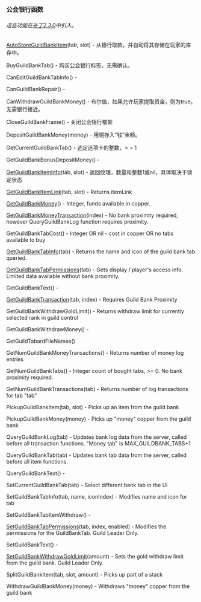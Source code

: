 ### 公会银行函数

###### 这些功能在[补丁2.3.0](https://wow.gamepedia.com/Patch_2.3.0)中引入。

[AutoStoreGuildBankItem](https://wow.gamepedia.com/API_AutoStoreGuildBankItem)\(tab, slot\) - 从银行取款，并自动将其存储在玩家的库存中。

BuyGuildBankTab\(\) - 购买公会银行标签，无需确认。

CanEditGuildBankTabInfo\(\) -

CanGuildBankRepair\(\) -

CanWithdrawGuildBankMoney\(\) - 布尔值，如果允许玩家提取资金，则为true。无需银行接近。

CloseGuildBankFrame\(\) - 关闭公会银行框架

DepositGuildBankMoney\(money\) - 用铜存入“钱”金额。

GetCurrentGuildBankTab\(\) - 选定选项卡的整数，&gt; = 1

GetGuildBankBonusDepositMoney\(\) -

[GetGuildBankItemInfo](https://wow.gamepedia.com/API_GetGuildBankItemInfo)\(tab, slot\) - 返回纹理，数量和整数1或nil，具体取决于锁定状态

[GetGuildBankItemLink](https://wow.gamepedia.com/API_GetGuildBankItemLink)\(tab, slot\) - Returns itemLink

[GetGuildBankMoney](https://wow.gamepedia.com/API_GetGuildBankMoney)\(\) - Integer, funds available in copper.

[GetGuildBankMoneyTransaction](https://wow.gamepedia.com/API_GetGuildBankMoneyTransaction)\(index\) - No bank proximity required, however QueryGuildBankLog function requires proximity.

GetGuildBankTabCost\(\) - Integer OR nil - cost in copper OR no tabs available to buy

[GetGuildBankTabInfo](https://wow.gamepedia.com/API_GetGuildBankTabInfo)\(tab\) - Returns the name and icon of the guild bank tab queried.

[GetGuildBankTabPermissions](https://wow.gamepedia.com/API_GetGuildBankTabPermissions)\(tab\) - Gets display / player's access info. Limited data available without bank proximity.

GetGuildBankText\(\) -

[GetGuildBankTransaction](https://wow.gamepedia.com/API_GetGuildBankTransaction)\(tab, index\) - Requires Guild Bank Proximity

GetGuildBankWithdrawGoldLimit\(\) - Returns withdraw limit for currently selected rank in guild control

GetGuildBankWithdrawMoney\(\) -

GetGuildTabardFileNames\(\)

GetNumGuildBankMoneyTransactions\(\) - Returns number of money log entries

GetNumGuildBankTabs\(\) - Integer count of bought tabs, &gt;= 0. No bank proximity required.

GetNumGuildBankTransactions\(tab\) - Returns number of log transactions for tab "tab"

PickupGuildBankItem\(tab, slot\) - Picks up an item from the guild bank

PickupGuildBankMoney\(money\) - Picks up "money" copper from the guild bank

QueryGuildBankLog\(tab\) - Updates bank log data from the server, called before all transaction functions. "Money tab" is MAX\_GUILDBANK\_TABS+1

QueryGuildBankTab\(tab\) - Updates bank tab data from the server, called before all item functions.

QueryGuildBankText\(\) -

SetCurrentGuildBankTab\(tab\) - Select different bank tab in the UI

SetGuildBankTabInfo\(tab, name, iconIndex\) - Modifies name and icon for tab

SetGuildBankTabItemWithdraw\(\) -

[SetGuildBankTabPermissions](https://wow.gamepedia.com/API_SetGuildBankTabPermissions)\(tab, index, enabled\) - Modifies the permissions for the GuildBankTab. Guild Leader Only.

SetGuildBankText\(\) -

[SetGuildBankWithdrawGoldLimit](https://wow.gamepedia.com/API_SetGuildBankWithdrawGoldLimit)\(amount\) - Sets the gold withdraw limit from the guild bank. Guild Leader Only.

SplitGuildBankItem\(tab, slot, amount\) - Picks up part of a stack

WithdrawGuildBankMoney\(money\) - Withdraws "money" copper from the guild bank

